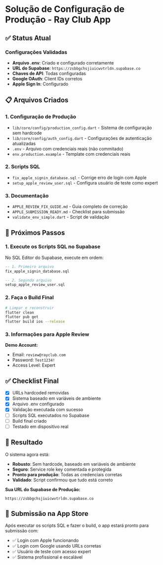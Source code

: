 # Solução de Configuração de Produção - Ray Club App

## ✅ Status Atual

### Configurações Validadas
- **Arquivo .env**: Criado e configurado corretamente
- **URL do Supabase**: `https://zsbbgchsjiuicwvtrldn.supabase.co`
- **Chaves de API**: Todas configuradas
- **Google OAuth**: Client IDs corretos
- **Apple Sign In**: Configurado

## 📋 Arquivos Criados

### 1. Configuração de Produção
- `lib/core/config/production_config.dart` - Sistema de configuração sem hardcode
- `lib/core/config/auth_config.dart` - Configurações de autenticação atualizadas
- `.env` - Arquivo com credenciais reais (não commitado)
- `env.production.example` - Template com credenciais reais

### 2. Scripts SQL
- `fix_apple_signin_database.sql` - Corrige erro de login com Apple
- `setup_apple_review_user.sql` - Configura usuário de teste como expert

### 3. Documentação
- `APPLE_REVIEW_FIX_GUIDE.md` - Guia completo de correção
- `APPLE_SUBMISSION_READY.md` - Checklist para submissão
- `validate_env_simple.dart` - Script de validação

## 🚀 Próximos Passos

### 1. Execute os Scripts SQL no Supabase

No SQL Editor do Supabase, execute em ordem:

```sql
-- 1. Primeiro arquivo
fix_apple_signin_database.sql

-- 2. Segundo arquivo
setup_apple_review_user.sql
```

### 2. Faça o Build Final

```bash
# Limpar e reconstruir
flutter clean
flutter pub get
flutter build ios --release
```

### 3. Informações para Apple Review

**Demo Account:**
- Email: `review@rayclub.com`
- Password: `Test1234!`
- Access Level: Expert

## ✅ Checklist Final

- [x] URLs hardcoded removidas
- [x] Sistema baseado em variáveis de ambiente
- [x] Arquivo .env configurado
- [x] Validação executada com sucesso
- [ ] Scripts SQL executados no Supabase
- [ ] Build final criado
- [ ] Testado em dispositivo real

## 🎯 Resultado

O sistema agora está:
- **Robusto**: Sem hardcode, baseado em variáveis de ambiente
- **Seguro**: Service role key comentada e protegida
- **Pronto para produção**: Todas as credenciais corretas
- **Validado**: Script confirmou que tudo está correto

**Sua URL do Supabase de Produção:**
```
https://zsbbgchsjiuicwvtrldn.supabase.co
```

## 📱 Submissão na App Store

Após executar os scripts SQL e fazer o build, o app estará pronto para submissão com:
- ✅ Login com Apple funcionando
- ✅ Login com Google usando URLs corretas
- ✅ Usuário de teste com acesso expert
- ✅ Sistema profissional e escalável 